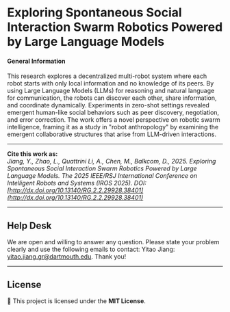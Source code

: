 # Exploring Spontaneous Social Interaction Swarm Robotics Powered by Large Language Models

<!-- #### General Information
The open source data of Exploring Spontaneous Social Interaction Swarm Robotics Powered by Large Language Models. -->


#### General Information   
This research explores a decentralized multi-robot system where each robot starts with only local information and no knowledge of its peers. By using Large Language Models (LLMs) for reasoning and natural language for communication, the robots can discover each other, share information, and coordinate dynamically. Experiments in zero-shot settings revealed emergent human-like social behaviors such as peer discovery, negotiation, and error correction. The work offers a novel perspective on robotic swarm intelligence, framing it as a study in "robot anthropology" by examining the emergent collaborative structures that arise from LLM-driven interactions.


---

**Cite this work as:**   
_Jiang, Y., Zhao, L., Quattrini Li, A., Chen, M., Balkcom, D., 2025. Exploring Spontaneous Social Interaction Swarm Robotics Powered by Large Language Models. The 2025 IEEE/RSJ International Conference on Intelligent Robots and Systems (IROS 2025). DOI: [http://dx.doi.org/10.13140/RG.2.2.29928.38401](http://dx.doi.org/10.13140/RG.2.2.29928.38401)_


---

## Help Desk

We are open and willing to answer any question. Please state your problem clearly and use the following emails to contact: Yitao Jiang: <yitao.jiang.gr@dartmouth.edu>. Thank you!

---

## License  
📜 This project is licensed under the **MIT License**. 


